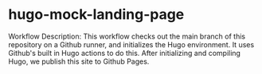 # hugo-mock-landing-page

Workflow Description:
This workflow checks out the main branch of this repository on a Github runner, and initializes the Hugo environment. It uses Github's built in Hugo actions to do this. After initializing and compiling Hugo, we publish this site to Github Pages.
